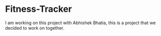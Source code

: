 # Fitness-Tracker
I am working on this project with Abhishek Bhatia, this is a project that we decided to work on together.
